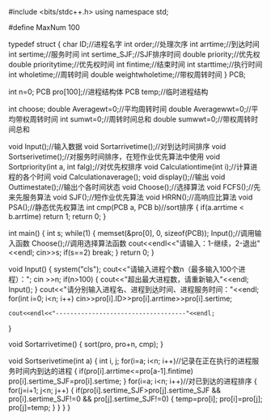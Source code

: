 #include <bits/stdc++.h>
using namespace std;

#define MaxNum 100

typedef struct
{
    char ID;//进程名字
    int order;//处理次序
    int arrtime;//到达时间
    int sertime;//服务时间
    int sertime_SJF;//SJF排序时间
    double priority;//优先权
    double prioritytime;//优先权时间
    int fintime;//结束时间
    int starttime;//执行时间
    int wholetime;//周转时间
    double weightwholetime;//带权周转时间
} PCB;

int n=0;
PCB pro[100];//进程结构体
PCB temp;//临时进程结构

int choose;
double Averagewt=0;//平均周转时间
double Averagewwt=0;//平均带权周转时间
int sumwt=0;//周转时间总和
double sumwwt=0;//带权周转时间总和

void Input();//输入数据
void Sortarrivetime();//对到达时间排序
void Sortserivetime();//对服务时间排序，在短作业优先算法中使用
void Sortpriority(int a, int falg);//对优先权排序
void Calculationtime(int i);//计算进程的各个时间
void Calculationaverage();
void display();//输出
void Outtimestate();//输出个各时间状态
void Choose();//选择算法
void FCFS();//先来先服务算法
void SJF();//短作业优先算法
void HRRN();//高响应比算法
void PSA();//静态优先权算法
int cmp(PCB a, PCB b)//sort排序
{
    if(a.arrtime < b.arrtime)
        return 1;
    return 0;
}

int main()
{
    int s;
    while(1)
    {
        memset(&pro[0], 0, sizeof(PCB));
        Input();//调用输入函数
        Choose();//调用选择算法函数
        cout<<endl<<"请输入：1-继续，2-退出"<<endl;
        cin>>s;
        if(s==2)
            break;
    }
    return 0;
}

void Input()
{
    system("cls");
    cout<<"请输入进程个数n（最多输入100个进程）：";
    cin >>n;
    if(n>100)
    {
        cout<<"超出最大进程数，请重新输入"<<endl;
        Input();
    }
    cout<<"请分别输入进程名、进程到达时间、进程服务时间："<<endl;
    for(int i=0; i<n; i++)
        cin>>pro[i].ID>>pro[i].arrtime>>pro[i].sertime;

    cout<<endl<<"------------------------------------"<<endl;
}

void Sortarrivetime()
{
    sort(pro, pro+n, cmp);
}

void Sortserivetime(int a)
{
    int i, j;
    for(i=a; i<n; i++)//记录在正在执行的进程服务时间内到达的进程
    {
        if(pro[i].arrtime<=pro[a-1].fintime)
            pro[i].sertime_SJF=pro[i].sertime;
    }
    for(i=a; i<n; i++)//对已到达的进程排序
    {
        for(j=i+1; j<n; j++)
        {
            if(pro[i].sertime_SJF>pro[j].sertime_SJF && pro[i].sertime_SJF!=0 && pro[j].sertime_SJF!=0)
            {
                temp=pro[i];
                pro[i]=pro[j];
                pro[j]=temp;
            }
        }
    }
}
